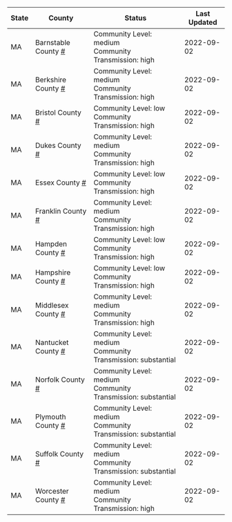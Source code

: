 State | County | Status | Last Updated
--- | --- | --- | --- 
MA | Barnstable County <a href="#barnstable_county">#</a> | <a name="barnstable_county"></a>Community Level: medium<br/>Community Transmission: high | 2022-09-02
MA | Berkshire County <a href="#berkshire_county">#</a> | <a name="berkshire_county"></a>Community Level: medium<br/>Community Transmission: high | 2022-09-02
MA | Bristol County <a href="#bristol_county">#</a> | <a name="bristol_county"></a>Community Level: low<br/>Community Transmission: high | 2022-09-02
MA | Dukes County <a href="#dukes_county">#</a> | <a name="dukes_county"></a>Community Level: medium<br/>Community Transmission: high | 2022-09-02
MA | Essex County <a href="#essex_county">#</a> | <a name="essex_county"></a>Community Level: low<br/>Community Transmission: high | 2022-09-02
MA | Franklin County <a href="#franklin_county">#</a> | <a name="franklin_county"></a>Community Level: medium<br/>Community Transmission: high | 2022-09-02
MA | Hampden County <a href="#hampden_county">#</a> | <a name="hampden_county"></a>Community Level: low<br/>Community Transmission: high | 2022-09-02
MA | Hampshire County <a href="#hampshire_county">#</a> | <a name="hampshire_county"></a>Community Level: low<br/>Community Transmission: high | 2022-09-02
MA | Middlesex County <a href="#middlesex_county">#</a> | <a name="middlesex_county"></a>Community Level: medium<br/>Community Transmission: high | 2022-09-02
MA | Nantucket County <a href="#nantucket_county">#</a> | <a name="nantucket_county"></a>Community Level: medium<br/>Community Transmission: substantial | 2022-09-02
MA | Norfolk County <a href="#norfolk_county">#</a> | <a name="norfolk_county"></a>Community Level: medium<br/>Community Transmission: substantial | 2022-09-02
MA | Plymouth County <a href="#plymouth_county">#</a> | <a name="plymouth_county"></a>Community Level: medium<br/>Community Transmission: substantial | 2022-09-02
MA | Suffolk County <a href="#suffolk_county">#</a> | <a name="suffolk_county"></a>Community Level: medium<br/>Community Transmission: substantial | 2022-09-02
MA | Worcester County <a href="#worcester_county">#</a> | <a name="worcester_county"></a>Community Level: medium<br/>Community Transmission: high | 2022-09-02
